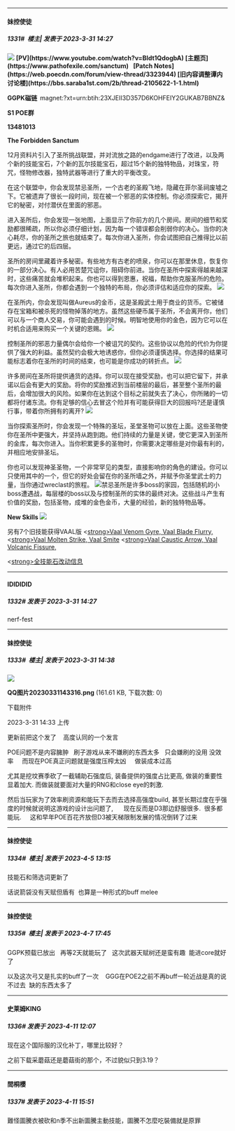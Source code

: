 
*****

####  妹控使徒  
##### 1331#         楼主| 发表于 2023-3-31 14:27

<img src="https://i.imgur.com/K3PuGLP.png" referrerpolicy="no-referrer">
<strong>[PV](https://www.youtube.com/watch?v=BIdt1QdogbA)
[主题页](https://www.pathofexile.com/sanctum)  </strong>
<strong>[Patch Notes](https://web.poecdn.com/forum/view-thread/3323944)
[旧内容调整谭内讨论楼](https://bbs.saraba1st.com/2b/thread-2105622-1-1.html)</strong>

<strong>GGPK磁链  </strong>magnet:?xt=urn:btih:23XJEII3D357D6KOHFEIY2GUKAB7BBNZ&amp;

<strong>S1 POE群

13481013</strong>

<strong>The Forbidden Sanctum</strong>

12月资料片引入了圣所挑战联盟，并对流放之路的endgame进行了改进，以及两个新的技能宝石，7个新的瓦尔技能宝石，超过15个新的独特物品，对珠宝，符咒，怪物修改器，独特武器等进行了重大的平衡改变。

在这个联盟中，你会发现禁忌圣所，一个古老的圣殿飞地，隐藏在菲尔圣祠废墟之下。它被遗弃了很长一段时间，现在被一个邪恶的实体控制。你必须探索它，揭开它的秘密，对付潜伏在里面的邪恶。

进入圣所后，你会发现一张地图，上面显示了你前方的几个房间。房间的细节和奖励都很稀疏，所以你必须仔细计划，因为每一个错误都会削弱你的决心。当你的决心耗尽，你的圣所之旅也就结束了。每次你进入圣所，你会试图把自己推得比以前更远，通过它的后四层。

圣所的房间里藏着许多秘密。有些地方有古老的喷泉，你可以在那里休息，恢复你的一部分决心。有人必用苦楚咒诅你，阻碍你前进。当你在圣所中探索得越来越深时，这些痛苦就会堆积起来。你也可以得到恩惠，祝福，帮助你克服圣所的危险。每次你进入圣所，你都会遇到一个独特的布局，你必须评估和适应你的探索。
<img src="https://i.imgur.com/LIew5HB.jpg" referrerpolicy="no-referrer">

在圣所内，你会发现叫做Aureus的金币，这是圣殿武士用于商业的货币。它被储存在宝箱和被杀死的怪物掉落的地方。虽然这些硬币属于圣所，不会离开你，他们可以与一个商人交易，你可能会遇到的时候。明智地使用你的金色，因为它可以在时机合适用来购买一个关键的恩赐。
<img src="https://i.imgur.com/zbchBY7.jpg" referrerpolicy="no-referrer">

控制圣所的邪恶力量偶尔会给你一个被诅咒的契约。这些协议以危险的代价为你提供了强大的利益。虽然契约会极大地诱惑你，但你必须谨慎选择。你选择的结果可能标志着你在圣所的时间的结束，也可能是你成功的转折点。
<img src="https://i.imgur.com/xf2pQww.jpg" referrerpolicy="no-referrer">

许多房间在圣所将提供通货的选择。你可以现在接受奖励，也可以把它留下，并承诺以后会有更大的奖励。将你的奖励推迟到当前楼层的最后，甚至整个圣所的最后，会增加很大的风险。如果你在达到这个目标之前就失去了决心，你所赌的一切都将付诸东流。你有足够的信心去冒这个险并有可能获得巨大的回报吗?还是谨慎行事，带着你所拥有的离开?
<img src="https://i.imgur.com/B038c0B.png" referrerpolicy="no-referrer">

当你探索圣所时，你会发现一个特殊的圣坛，圣堂圣物可以放在上面。这些圣物使你在圣所中更强大，并坚持从跑到跑。他们持续的力量是关键，使它更深入到圣所的金库，每次你进入。当你积累更多的圣物时，你需要决定哪些是对你最有利的，并相应地安排圣坛。

你也可以发现神圣圣物，一个非常罕见的类型，直接影响你的角色的建设。你可以只使用其中的一个，但它的好处会留在你的圣所墙之外，并赋予你圣堂武士的力量，当你通过wreclast的旅程。
<img src="https://i.imgur.com/p1v3X3L.png" referrerpolicy="no-referrer">禁忌圣所是许多boss的家园，包括随机的小boss遭遇战，每层楼的boss以及与控制圣所的实体的最终对决。这些战斗产生有价值的奖励，包括圣物，成堆的金色金币，大量的经验，新的独特物品等。

<strong>New Skills</strong>
<img src="https://i.imgur.com/XIyO7lR.png" referrerpolicy="no-referrer">

另有7个旧技能获得VAAL版
<[strong>Vaal Venom Gyre, Vaal Blade Flurry,</strong>](https://www.youtube.com/watch?v=eBRvcYK_MUc)
<[strong>Vaal Molten Strike, Vaal Smite</strong>](https://www.youtube.com/watch?v=3bR3vnxVD90)
<[strong>Vaal Caustic Arrow, Vaal Volcanic Fissure,</strong>](https://www.youtube.com/watch?v=OcfMfE4FPXA)

<[strong>全技能石改动信息</strong>](https://www.pathofexile.com/forum/view-thread/3324768)

*****

####  IDIDIDID  
##### 1332#       发表于 2023-3-31 14:27

nerf-fest


*****

####  妹控使徒  
##### 1333#         楼主| 发表于 2023-3-31 14:38

<img src="https://img.saraba1st.com/forum/202303/31/143339r77v2n90f0smxvtp.png" referrerpolicy="no-referrer">

<strong>QQ图片20230331143316.png</strong> (161.61 KB, 下载次数: 0)

下载附件

2023-3-31 14:33 上传

更新前把这个发了    高度认同的一个发言   

POE问题不是内容臃肿   刷子游戏从来不嫌刷的东西太多   只会嫌刷的没用 没效率     而现在POE真正问题就是强度压榨太凶     做装成本过高

尤其是挖坟赛季砍了一截辅助石强度后, 装备提供的强度占比更高, 做装的重要性显着加大. 而做装就要面对大量的RNG和close eye的刺激.

然后当玩家为了效率刷资源和能玩下去而去选择高强度build, 甚至长期过度在乎强度的时候就说明这游戏的设计出问题了,      现在反而是D3那边舒服很多.  很多都能玩.     这和早年POE百花齐放但D3被天梯限制发展的情况倒转了过来

*****

####  妹控使徒  
##### 1334#         楼主| 发表于 2023-4-5 13:15

技能石和筛选词更新了

话说箭袋没有天赋但盾有  也算是一种形式的buff melee


*****

####  妹控使徒  
##### 1335#         楼主| 发表于 2023-4-7 17:45

GGPK预载已放出   再等2天就能玩了   这次武器天赋树还是蛮有趣  能进core就好了

以及这次弓又是扎实的buff了一次    GGG在POE2之前不再buff一轮近战是真的说不过去  缺的东西太多了

*****

####  史莱姆KING  
##### 1336#       发表于 2023-4-11 12:07

现在这个国际服的汉化补丁，哪里比较好？

之前下载采蘑菇还是蘑菇街的那个，不过貌似只到3.19？


*****

####  間桐櫻  
##### 1337#       发表于 2023-4-11 15:51

難怪圖騰衣被砍和n季不出新圖騰主動技能，圖騰不怎麼吃裝備就是原罪

